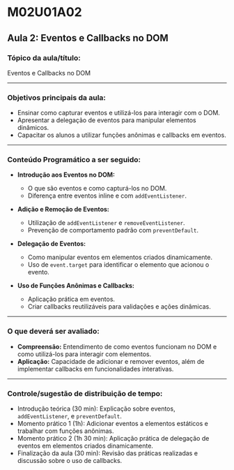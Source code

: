 # **M02U01A02**

## **Aula 2: Eventos e Callbacks no DOM**

### **Tópico da aula/título:**  

Eventos e Callbacks no DOM

---

### **Objetivos principais da aula:**  

- Ensinar como capturar eventos e utilizá-los para interagir com o DOM.  
- Apresentar a delegação de eventos para manipular elementos dinâmicos.  
- Capacitar os alunos a utilizar funções anônimas e callbacks em eventos.  

---

### **Conteúdo Programático a ser seguido:**  

- **Introdução aos Eventos no DOM:**  
  - O que são eventos e como capturá-los no DOM.  
  - Diferença entre eventos inline e com `addEventListener`.  

- **Adição e Remoção de Eventos:**  
  - Utilização de `addEventListener` e `removeEventListener`.  
  - Prevenção de comportamento padrão com `preventDefault`.  

- **Delegação de Eventos:**  
  - Como manipular eventos em elementos criados dinamicamente.  
  - Uso de `event.target` para identificar o elemento que acionou o evento.  

- **Uso de Funções Anônimas e Callbacks:**  
  - Aplicação prática em eventos.  
  - Criar callbacks reutilizáveis para validações e ações dinâmicas.  

---

### **O que deverá ser avaliado:**  

- **Compreensão:** Entendimento de como eventos funcionam no DOM e como utilizá-los para interagir com elementos.  
- **Aplicação:** Capacidade de adicionar e remover eventos, além de implementar callbacks em funcionalidades interativas.  

---

### **Controle/sugestão de distribuição de tempo:**  

- Introdução teórica (30 min): Explicação sobre eventos, `addEventListener`, e `preventDefault`.  
- Momento prático 1 (1h): Adicionar eventos a elementos estáticos e trabalhar com funções anônimas.  
- Momento prático 2 (1h 30 min): Aplicação prática de delegação de eventos em elementos criados dinamicamente.  
- Finalização da aula (30 min): Revisão das práticas realizadas e discussão sobre o uso de callbacks.
